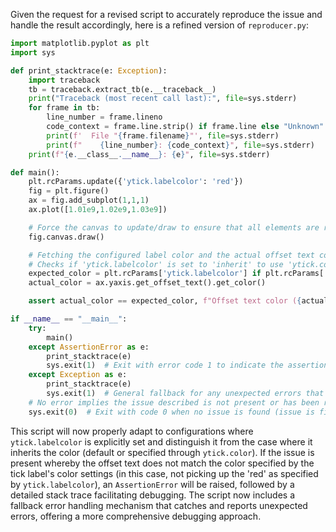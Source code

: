 Given the request for a revised script to accurately reproduce the issue and handle the result accordingly, here is a refined version of `reproducer.py`:

```python
import matplotlib.pyplot as plt
import sys

def print_stacktrace(e: Exception):
    import traceback
    tb = traceback.extract_tb(e.__traceback__)
    print("Traceback (most recent call last):", file=sys.stderr)
    for frame in tb:
        line_number = frame.lineno
        code_context = frame.line.strip() if frame.line else "Unknown"
        print(f'  File "{frame.filename}"', file=sys.stderr)
        print(f"    {line_number}: {code_context}", file=sys.stderr)
    print(f"{e.__class__.__name__}: {e}", file=sys.stderr)

def main():
    plt.rcParams.update({'ytick.labelcolor': 'red'})
    fig = plt.figure()
    ax = fig.add_subplot(1,1,1)
    ax.plot([1.01e9,1.02e9,1.03e9])

    # Force the canvas to update/draw to ensure that all elements are rendered and styled.
    fig.canvas.draw()

    # Fetching the configured label color and the actual offset text color directly
    # Checks if 'ytick.labelcolor' is set to 'inherit' to use 'ytick.color' as a fallback
    expected_color = plt.rcParams['ytick.labelcolor'] if plt.rcParams['ytick.labelcolor'] != 'inherit' else plt.rcParams.get('ytick.color', 'black')
    actual_color = ax.yaxis.get_offset_text().get_color()

    assert actual_color == expected_color, f"Offset text color ({actual_color}) does not match expected ytick.labelcolor ({expected_color})"

if __name__ == "__main__":
    try:
        main()
    except AssertionError as e:
        print_stacktrace(e)
        sys.exit(1)  # Exit with error code 1 to indicate the assertion failed (problem is present)
    except Exception as e:
        print_stacktrace(e)
        sys.exit(1)  # General fallback for any unexpected errors that occur
    # No error implies the issue described is not present or has been resolved.
    sys.exit(0)  # Exit with code 0 when no issue is found (issue is fixed)
```

This script will now properly adapt to configurations where `ytick.labelcolor` is explicitly set and distinguish it from the case where it inherits the color (default or specified through `ytick.color`). If the issue is present whereby the offset text does not match the color specified by the tick label's color settings (in this case, not picking up the 'red' as specified by `ytick.labelcolor`), an `AssertionError` will be raised, followed by a detailed stack trace facilitating debugging. The script now includes a fallback error handling mechanism that catches and reports unexpected errors, offering a more comprehensive debugging approach.